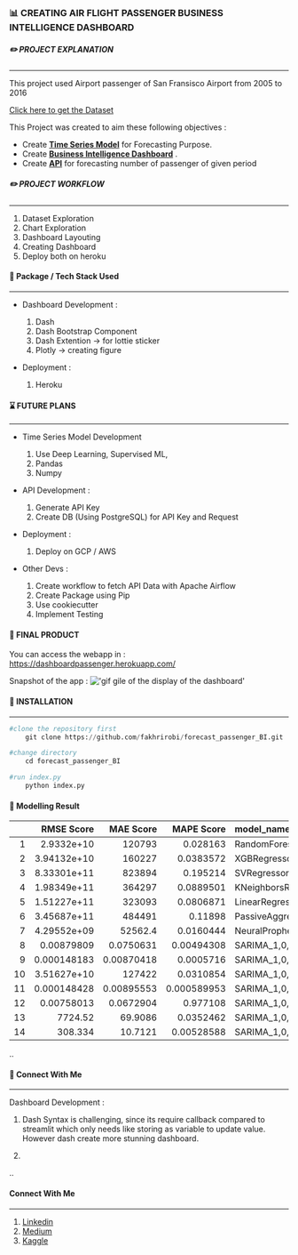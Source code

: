 


### :bar_chart: CREATING AIR FLIGHT PASSENGER BUSINESS INTELLIGENCE DASHBOARD
#####  :pencil2:  PROJECT EXPLANATION 
---


This project used Airport passenger of San Fransisco Airport from 2005 to 2016
 
[Click here to get the Dataset](https://www.kaggle.com/san-francisco/sf-air-traffic-passenger-and-landings-statistics/)
 
This Project was created to aim these following objectives : 

- Create **[Time Series Model](https://github.com/fakhrirobi/airtraffic_forecast)** for Forecasting Purpose.
- Create **[Business Intelligence Dashboard](https://github.com/fakhrirobi/forecast_passenger_BI)** .
- Create **[API](https://flightpassangerforecast.herokuapp.com/docs)** for forecasting number of passenger of given period
    
##### :pencil2: PROJECT WORKFLOW 
---
1. Dataset Exploration 
2. Chart Exploration 
3. Dashboard Layouting 
4. Creating Dashboard
5. Deploy both on heroku 

#### :wrench: Package / Tech Stack Used  
---
- Dashboard Development : 
    1. Dash
    2. Dash Bootstrap Component 
    3. Dash Extention -> for lottie sticker
    4. Plotly -> creating figure 
   
   
   
- Deployment : 
    1. Heroku 
    
#### :hourglass: FUTURE PLANS 
---
- Time Series Model Development 
    1. Use Deep Learning, Supervised ML, 
    2. Pandas 
    3. Numpy
   
- API Development : 
    1. Generate API Key 
    2. Create DB (Using PostgreSQL) for API Key and Request 

- Deployment : 
    1. Deploy on GCP / AWS 
    
- Other Devs : 
    1. Create workflow to fetch API Data with Apache Airflow  
    2. Create Package using Pip  
    3. Use cookiecutter
    4. Implement Testing 


#### :gem: FINAL PRODUCT 

You can access the webapp in : https://dashboardpassenger.herokuapp.com/

Snapshot of the app : 
!['gif gile of the display of the dashboard'](https://github.com/fakhrirobi/forecast_passenger_BI/blob/main/demo/demo.gif)

#### :hammer: INSTALLATION 
---
```python
#clone the repository first 
    git clone https://github.com/fakhrirobi/forecast_passenger_BI.git
```
```python
#change directory 
    cd forecast_passenger_BI
```
```python
#run index.py 
    python index.py 
```
#### :green_book: Modelling Result 

|    |     RMSE Score |       MAE Score |   MAPE Score | model_name                                               |
|---:|---------------:|----------------:|-------------:|:---------------------------------------------------------|
|  1 |    2.9332e+10  | 120793          |  0.028163    | RandomForestRegressor                                    |
|  2 |    3.94132e+10 | 160227          |  0.0383572   | XGBRegressor                                             |
|  3 |    8.33301e+11 | 823894          |  0.195214    | SVRegressor                                              |
|  4 |    1.98349e+11 | 364297          |  0.0889501   | KNeighborsRegressor                                      |
|  5 |    1.51227e+11 | 323093          |  0.0806871   | LinearRegression                                         |
|  6 |    3.45687e+11 | 484491          |  0.11898     | PassiveAggressiveRegressor                               |
|  7 |    4.29552e+09 |  52562.4        |  0.0160444   | NeuralProphet_hidden_layer3_epoch_3_weekly_seasonality12 |
|  8 |    0.00879809  |      0.0750631  |  0.00494308  | SARIMA_1,0,1_1,0,1,12_ts_log                             |
|  9 |    0.000148183 |      0.00870418 |  0.0005716   | SARIMA_1,0,1_1,0,1,12_ts_log_moving_avg                  |
|  10 |    3.51627e+10 | 127422          |  0.0310854   | SARIMA_1,0,1_1,0,1,12_ts_moving_avg                      |
|  11 |    0.000148428 |      0.00895553 |  0.000589953 | SARIMA_1,0,1_1,0,1,12_ts_log_ewma                        |
|  12 |    0.00758013  |      0.0672904  |  0.977108    | SARIMA_1,0,1_1,0,1,12_ts_log_ewma_diff                   |
|  13 | 7724.52        |     69.9086     |  0.0352462   | SARIMA_1,0,1_1,0,1,12_sqrt_ts                            |
|  14 |  308.334       |     10.7121     |  0.00528588  | SARIMA_1,0,1_1,0,1,12_moving_avg_sqrt                    |


..
#### :email: Connect With Me 
---
Dashboard Development : 

 1. Dash Syntax is challenging, since its require callback compared to streamlit which only needs like storing as variable to update value. However dash create more stunning dashboard.  
   
 2. 
   



..

#### Connect With Me 
---
1. [Linkedin](https://www.linkedin.com/in/fakhrirobi/)
2. [Medium](https://www.medium.com/@fakhrirobi.fra/)
3. [Kaggle](https://www.kaggle.com/fakhrirobi/)